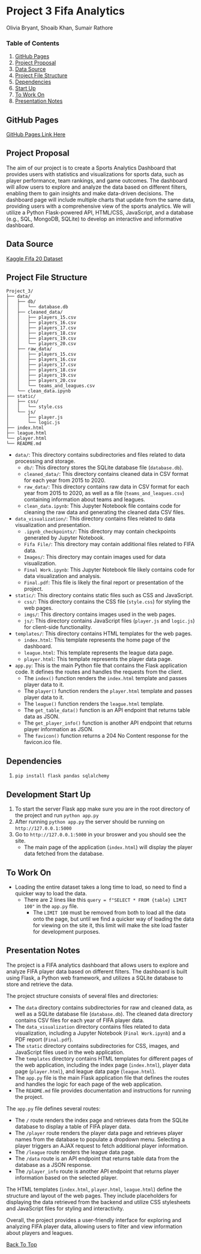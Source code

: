# Project 3 Fifa Analytics
Olivia Bryant, Shoaib Khan, Sumair Rathore

### Table of Contents
1. [GitHub Pages](#github-pages)
2. [Project Proposal](#project-proposal)
3. [Data Source](#data-source)
4. [Project File Structure](#project-file-structure)
5. [Dependencies](#dependencies)
6. [Start Up](#development-start-up)
7. [To Work On](#to-work-on)
8. [Presentation Notes](#presentation-notes)

## GitHub Pages
[GitHub Pages Link Here](https://xlivia.github.io/project-3-sports-data/)

## Project Proposal
The aim of our project is to create a Sports Analytics Dashboard that provides users with statistics and visualizations for sports data, such as player performance, team rankings, and game outcomes.
The dashboard will allow users to explore and analyze the data based on different filters, enabling them to gain insights and make data-driven decisions.
The dashboard page will include multiple charts that update from the same data, providing users with a comprehensive view of the sports analytics.
We will utilize a Python Flask-powered API, HTML/CSS, JavaScript, and a database (e.g., SQL, MongoDB, SQLite) to develop an interactive and informative dashboard.

## Data Source
[Kaggle Fifa 20 Dataset](https://www.kaggle.com/datasets/stefanoleone992/fifa-20-complete-player-dataset?select=players_20.csv)

## Project File Structure
```
Project_3/
├── data/
│   ├── db/
│   │   └── database.db
│   ├── cleaned_data/
│   │   ├── players_15.csv
│   │   ├── players_16.csv
│   │   ├── players_17.csv
│   │   ├── players_18.csv
│   │   ├── players_19.csv
│   │   └── players_20.csv
│   ├── raw_data/
│   │   ├── players_15.csv
│   │   ├── players_16.csv
│   │   ├── players_17.csv
│   │   ├── players_18.csv
│   │   ├── players_19.csv
│   │   ├── players_20.csv
│   │   └── teams_and_leagues.csv
│   └── clean_data.ipynb
├── static/
│   ├── css/
│   │   └── style.css
│   └── js/
│       ├── player.js
│       └── logic.js
├── index.html
├── league.html
└── player.html
└── README.md
```
- `data/`: This directory contains subdirectories and files related to data processing and storage.
    - `db/`: This directory stores the SQLite database file (`database.db`).
    - `cleaned_data/`: This directory contains cleaned data in CSV format for each year from 2015 to 2020.
    - `raw_data/`: This directory contains raw data in CSV format for each year from 2015 to 2020, as well as a file (`teams_and_leagues.csv`) containing information about teams and leagues.
    - `clean_data.ipynb`: This Jupyter Notebook file contains code for cleaning the raw data and generating the cleaned data CSV files.
- `data_visualization/`: This directory contains files related to data visualization and presentation.
    - `.ipynb_checkpoints/`: This directory may contain checkpoints generated by Jupyter Notebook.
    - `Fifa File/`: This directory may contain additional files related to FIFA data.
    - `Images/`: This directory may contain images used for data visualization.
    - `Final Work.ipynb`: This Jupyter Notebook file likely contains code for data visualization and analysis.
    - `Final.pdf`: This file is likely the final report or presentation of the project.
- `static/`: This directory contains static files such as CSS and JavaScript.
    - `css/`: This directory contains the CSS file (`style.css`) for styling the web pages.
    - `imgs/`: This directory contains images used in the web pages.
    - `js/`: This directory contains JavaScript files (`player.js` and `logic.js`) for client-side functionality.
- `templates/`: This directory contains HTML templates for the web pages.
    - `index.html`: This template represents the home page of the dashboard.
    - `league.html`: This template represents the league data page.
    - `player.html`: This template represents the player data page.
- `app.py`: This is the main Python file that contains the Flask application code. It defines the routes and handles the requests from the client.
    - The `index()` function renders the `index.html` template and passes player data to it.
    - The `player()` function renders the `player.html` template and passes player data to it.
    - The `league()` function renders the `league.html` template.
    - The `get_table_data()` function is an API endpoint that returns table data as JSON.
    - The `get_player_info()` function is another API endpoint that returns player information as JSON.
    - The `favicon()` function returns a 204 No Content response for the favicon.ico file.

## Dependencies
1. `pip install flask pandas sqlalchemy`

## Development Start Up
1. To start the server Flask app make sure you are in the root directory of the project and run `python app.py`
2. After running `python app.py` the server should be running on `http://127.0.0.1:5000`
3. Go to `http://127.0.0.1:5000` in your broswer and you should see the site.
    - The main page of the application (`index.html`) will display the player data fetched from the database.

## To Work On
- Loading the entire dataset takes a long time to load, so need to find a quicker way to load the data.
    - There are 2 lines like this `query = f"SELECT * FROM {table} LIMIT 100"` in the `app.py` file.
        - The `LIMIT 100` must be removed from both to load all the data onto the page, but until we find a quicker way of loading the data for viewing on the site it, this limit will make the site load faster for development purposes.

## Presentation Notes
The project is a FIFA analytics dashboard that allows users to explore and analyze FIFA player data based on different filters. The dashboard is built using Flask, a Python web framework, and utilizes a SQLite database to store and retrieve the data.

The project structure consists of several files and directories:
- The `data` directory contains subdirectories for raw and cleaned data, as well as a SQLite database file (`database.db`). The cleaned data directory contains CSV files for each year of FIFA player data.
- The `data_visualization` directory contains files related to data visualization, including a Jupyter Notebook (`Final Work.ipynb`) and a PDF report (`Final.pdf`).
- The `static` directory contains subdirectories for CSS, images, and JavaScript files used in the web application.
- The `templates` directory contains HTML templates for different pages of the web application, including the index page (`index.html`), player data page (`player.html`), and league data page (`league.html`).
- The `app.py` file is the main Flask application file that defines the routes and handles the logic for each page of the web application.
- The `README.md` file provides documentation and instructions for running the project.

The `app.py` file defines several routes:
- The `/` route renders the index page and retrieves data from the SQLite database to display a table of FIFA player data.
- The `/player` route renders the player data page and retrieves player names from the database to populate a dropdown menu. Selecting a player triggers an AJAX request to fetch additional player information.
- The `/league` route renders the league data page.
- The `/data` route is an API endpoint that returns table data from the database as a JSON response.
- The `/player_info` route is another API endpoint that returns player information based on the selected player.

The HTML templates (`index.html`, `player.html`, `league.html`) define the structure and layout of the web pages. They include placeholders for displaying the data retrieved from the backend and utilize CSS stylesheets and JavaScript files for styling and interactivity.

Overall, the project provides a user-friendly interface for exploring and analyzing FIFA player data, allowing users to filter and view information about players and leagues.

[Back To Top](#project-3-fifa-analytics)